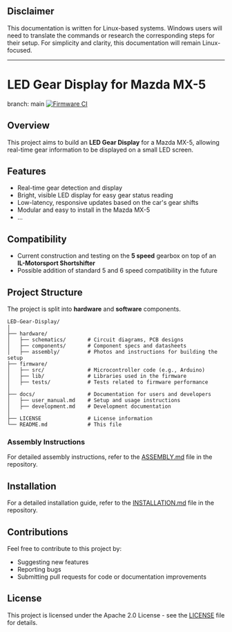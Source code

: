 ## Disclaimer
This documentation is written for Linux-based systems. Windows users will need to translate the commands or research the corresponding steps for their setup. For simplicity and clarity, this documentation will remain Linux-focused.

---

# LED Gear Display for Mazda MX-5

branch: main [![Firmware CI](https://github.com/SmartBoi33/Mazda-Mx5-gear-display/actions/workflows/firmware-ci.yaml/badge.svg?branch=main)](https://github.com/SmartBoi33/Mazda-Mx5-gear-display/actions/workflows/firmware-ci.yaml)

## Overview
This project aims to build an **LED Gear Display** for a Mazda MX-5, allowing real-time gear information to be displayed on a small LED screen.

## Features
- Real-time gear detection and display
- Bright, visible LED display for easy gear status reading
- Low-latency, responsive updates based on the car's gear shifts
- Modular and easy to install in the Mazda MX-5
- ...

## Compatibility
- Current construction and testing on the **5 speed** gearbox on top of an **IL-Motorsport Shortshifter**
- Possible addition of standard 5 and 6 speed compatibility in the future

## Project Structure
The project is split into **hardware** and **software** components.

```plaintext
LED-Gear-Display/
│
├── hardware/
│   ├── schematics/       # Circuit diagrams, PCB designs
│   ├── components/       # Component specs and datasheets
│   ├── assembly/         # Photos and instructions for building the setup
├── firmware/
│   ├── src/              # Microcontroller code (e.g., Arduino)
│   ├── lib/              # Libraries used in the firmware
│   ├── tests/            # Tests related to firmware performance
│
├── docs/                 # Documentation for users and developers
│   ├── user_manual.md    # Setup and usage instructions
│   ├── development.md    # Development documentation
│
├── LICENSE               # License information
└── README.md             # This file
```

### Assembly Instructions
For detailed assembly instructions, refer to the [ASSEMBLY.md](repo/ASSEMBLY.md) file in the repository.

## Installation
For a detailed installation guide, refer to the [INSTALLATION.md](repo/INSTALLATION.md) file in the repository.

## Contributions
Feel free to contribute to this project by:
- Suggesting new features
- Reporting bugs
- Submitting pull requests for code or documentation improvements

## License
This project is licensed under the Apache 2.0 License - see the [LICENSE](LICENSE) file for details.
